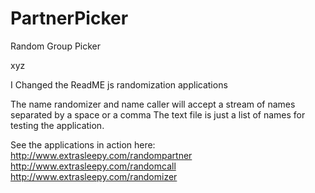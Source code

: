 
# PartnerPicker
Random Group Picker

xyz

I Changed the ReadME 
js randomization applications

The name randomizer and name caller will accept a stream of names separated by a space or a comma
The text file is just a list of names for testing the application.  

See the applications in action here:<br>
<a href= "http://www.extrasleepy.com/randompartner">http://www.extrasleepy.com/randompartner</a><br>
<a href= "http://www.extrasleepy.com/randomcall">http://www.extrasleepy.com/randomcall</a><br>
<a href= "http://www.extrasleepy.com/randomizer">http://www.extrasleepy.com/randomizer</a>

